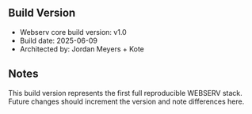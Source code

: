 ## Build Version

- Webserv core build version: v1.0
- Build date: 2025-06-09
- Architected by: Jordan Meyers + Kote

## Notes

This build version represents the first full reproducible WEBSERV stack.
Future changes should increment the version and note differences here.
